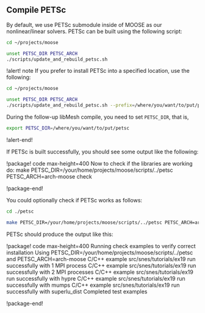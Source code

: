 ## Compile PETSc

By default, we use PETSc submodule inside of MOOSE as our nonlinear/linear solvers.
PETSc can be built using the following script:

```bash
cd ~/projects/moose

unset PETSC_DIR PETSC_ARCH
./scripts/update_and_rebuild_petsc.sh
```

!alert! note
If you prefer to install PETSc into a specified location, use the following:

```bash
cd ~/projects/moose

unset PETSC_DIR PETSC_ARCH
./scripts/update_and_rebuild_petsc.sh --prefix=/where/you/want/to/put/petsc
```

During the follow-up libMesh compile, you need to set `PETSC_DIR`, that is,

```bash
export PETSC_DIR=/where/you/want/to/put/petsc
```
!alert-end!

If PETSc is built successfully, you should see some output like the following:

!package! code max-height=400
Now to check if the libraries are working do:
make PETSC_DIR=/your/home/projects/moose/scripts/../petsc PETSC_ARCH=arch-moose check

!package-end!

You could optionally check if PETSc works as follows:

```bash
cd ./petsc

make PETSC_DIR=/your/home/projects/moose/scripts/../petsc PETSC_ARCH=arch-moose check
```

PETSc should produce the output like this:

!package! code max-height=400
Running check examples to verify correct installation
Using PETSC_DIR=/your/home/projects/moose/scripts/../petsc and PETSC_ARCH=arch-moose
C/C++ example src/snes/tutorials/ex19 run successfully with 1 MPI process
C/C++ example src/snes/tutorials/ex19 run successfully with 2 MPI processes
C/C++ example src/snes/tutorials/ex19 run successfully with hypre
C/C++ example src/snes/tutorials/ex19 run successfully with mumps
C/C++ example src/snes/tutorials/ex19 run successfully with superlu_dist
Completed test examples

!package-end!
